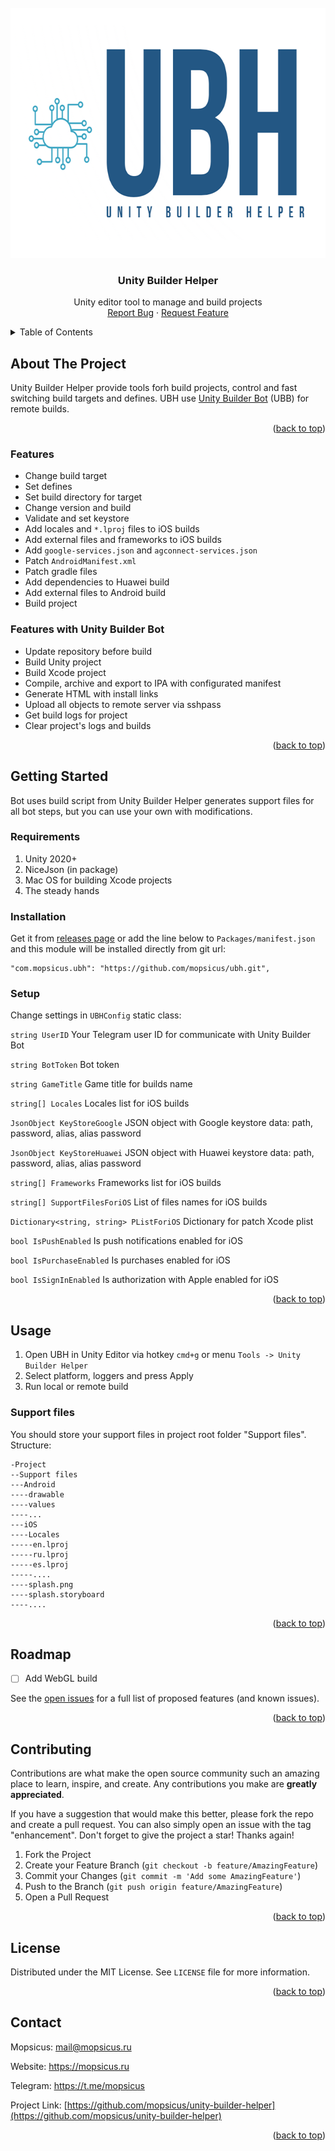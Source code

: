 <div id="top"></div>
<!--
*** Thanks for checking out the Best-README-Template. If you have a suggestion
*** that would make this better, please fork the repo and create a pull request
*** or simply open an issue with the tag "enhancement".
*** Don't forget to give the project a star!
*** Thanks again! Now go create something AMAZING! :D
-->


<!-- PROJECT LOGO -->
<br />
<div align="center">
  <a href="https://github.com/mopsicus/unity-builder-helper">
    <img src="images/logo.png" alt="Logo" width="640" height="400">
  </a>

<h3 align="center">Unity Builder Helper</h3>

  <p align="center">
Unity editor tool to manage and build projects
    <br />
    <a href="https://github.com/mopsicus/unity-builder-helper/issues">Report Bug</a>
    ·
    <a href="https://github.com/mopsicus/unity-builder-helper/issues">Request Feature</a>
  </p>
</div>

<!-- TABLE OF CONTENTS -->
<details>
  <summary>Table of Contents</summary>
  <ol>
    <li>
      <a href="#about-the-project">About The Project</a>
      <ul>
        <li><a href="#features">Features</a></li>
        <li><a href="#features-with-unity-builder-bot">Features with Unity Builder Bot</a></li>
      </ul>
    </li>
    <li>
      <a href="#getting-started">Getting Started</a>
      <ul>
        <li><a href="#requirements">Requirements</a></li>
        <li><a href="#installation">Installation</a></li>
        <li><a href="#setup">Setup</a></li>
      </ul>
    </li>
    <li>
      <a href="#usage">Usage</a>
      <ul>
        <li><a href="#support-files">Support files</a></li>
      </ul>      
    </li>
    <li><a href="#roadmap">Roadmap</a></li>
    <li><a href="#contributing">Contributing</a></li>
    <li><a href="#license">License</a></li>
    <li><a href="#contact">Contact</a></li>
  </ol>
</details>



<!-- ABOUT THE PROJECT -->
## About The Project

Unity Builder Helper provide tools forh build projects, control and fast switching build targets and defines. UBH use <a href="https://github.com/mopsicus/ubb">Unity Builder Bot</a> (UBB) for remote builds.

<p align="right">(<a href="#top">back to top</a>)</p>

### Features

* Change build target
* Set defines
* Set build directory for target
* Change version and build
* Validate and set keystore
* Add locales and `*.lproj` files to iOS builds
* Add external files and frameworks to iOS builds
* Add `google-services.json` and `agconnect-services.json`
* Patch `AndroidManifest.xml`
* Patch gradle files
* Add dependencies to Huawei build
* Add external files to Android build
* Build project

### Features with Unity Builder Bot
* Update repository before build
* Build Unity project
* Build Xcode project
* Compile, archive and export to IPA with configurated manifest
* Generate HTML with install links
* Upload all objects to remote server via sshpass
* Get build logs for project
* Clear project's logs and builds

<p align="right">(<a href="#top">back to top</a>)</p>

<!-- GETTING STARTED -->
## Getting Started

Bot uses build script from Unity Builder Helper generates support files for all bot steps, but you can use your own with modifications.

### Requirements
1. Unity 2020+
2. NiceJson (in package)
3. Mac OS for building Xcode projects
4. The steady hands

### Installation

Get it from [releases page](https://github.com/mopsicus/ubh/releases) or add the line below to `Packages/manifest.json` and this module will be installed directly from git url:
```
"com.mopsicus.ubh": "https://github.com/mopsicus/ubh.git",
```

### Setup

Change settings in `UBHConfig` static class:

`string UserID` Your Telegram user ID for communicate with Unity Builder Bot

`string BotToken` Bot token

`string GameTitle` Game title for builds name

`string[] Locales` Locales list for iOS builds

`JsonObject KeyStoreGoogle` JSON object with Google keystore data: path, password, alias, alias password

`JsonObject KeyStoreHuawei` JSON object with Huawei keystore data: path, password, alias, alias password

`string[] Frameworks` Frameworks list for iOS builds

`string[] SupportFilesForiOS` List of files names for iOS builds

`Dictionary<string, string> PListForiOS` Dictionary for patch Xcode plist

`bool IsPushEnabled` Is push notifications enabled for iOS

`bool IsPurchaseEnabled` Is purchases enabled for iOS

`bool IsSignInEnabled` Is authorization with Apple enabled for iOS

<p align="right">(<a href="#top">back to top</a>)</p>


<!-- USAGE EXAMPLES -->
## Usage

1. Open UBH in Unity Editor via hotkey `cmd+g` or menu `Tools -> Unity Builder Helper`
2. Select platform, loggers and press Apply
3. Run local or remote build

### Support files

You should store your support files in project root folder "Support files". 
Structure:

```
-Project
--Support files
---Android
----drawable
----values
----...
---iOS
----Locales
-----en.lproj
-----ru.lproj
-----es.lproj
-----....
----splash.png
----splash.storyboard
----....
```

<p align="right">(<a href="#top">back to top</a>)</p>

<!-- ROADMAP -->
## Roadmap

- [ ] Add WebGL build

See the [open issues](https://github.com/mopsicus/unity-builder-helper/issues) for a full list of proposed features (and known issues).

<p align="right">(<a href="#top">back to top</a>)</p>



<!-- CONTRIBUTING -->
## Contributing

Contributions are what make the open source community such an amazing place to learn, inspire, and create. Any contributions you make are **greatly appreciated**.

If you have a suggestion that would make this better, please fork the repo and create a pull request. You can also simply open an issue with the tag "enhancement".
Don't forget to give the project a star! Thanks again!

1. Fork the Project
2. Create your Feature Branch (`git checkout -b feature/AmazingFeature`)
3. Commit your Changes (`git commit -m 'Add some AmazingFeature'`)
4. Push to the Branch (`git push origin feature/AmazingFeature`)
5. Open a Pull Request

<p align="right">(<a href="#top">back to top</a>)</p>



<!-- LICENSE -->
## License

Distributed under the MIT License. See `LICENSE` file for more information.

<p align="right">(<a href="#top">back to top</a>)</p>



<!-- CONTACT -->
## Contact

Mopsicus: mail@mopsicus.ru

Website: https://mopsicus.ru

Telegram: https://t.me/mopsicus 

Project Link: [https://github.com/mopsicus/unity-builder-helper](https://github.com/mopsicus/unity-builder-helper)

<p align="right">(<a href="#top">back to top</a>)</p>
